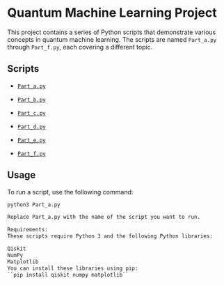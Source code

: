 # Quantum Machine Learning Project

This project contains a series of Python scripts that demonstrate various concepts in quantum machine learning. The scripts are named `Part_a.py` through `Part_f.py`, each covering a different topic.

## Scripts

- [`Part_a.py`](Part_a.py)

- [`Part_b.py`](Part_b.py)

- [`Part_c.py`](Part_c.py)

- [`Part_d.py`](Part_d.py)

- [`Part_e.py`](Part_e.py)

- [`Part_f.py`](Part_f.py)

## Usage

To run a script, use the following command:

```sh
python3 Part_a.py

Replace Part_a.py with the name of the script you want to run.

Requirements:
These scripts require Python 3 and the following Python libraries:

Qiskit
NumPy
Matplotlib
You can install these libraries using pip:
``pip install qiskit numpy matplotlib``
